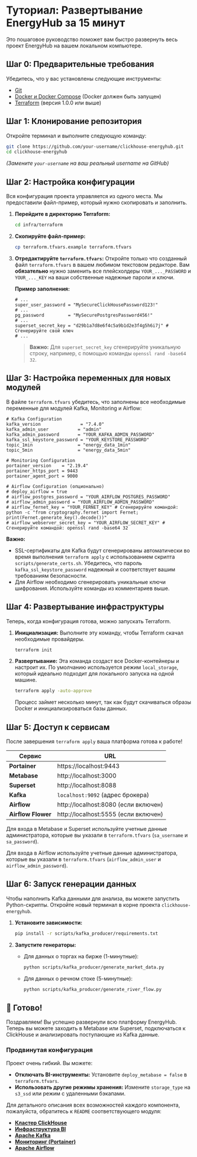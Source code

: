 # Туториал: Развертывание EnergyHub за 15 минут

Это пошаговое руководство поможет вам быстро развернуть весь проект EnergyHub на вашем локальном компьютере.

## Шаг 0: Предварительные требования

Убедитесь, что у вас установлены следующие инструменты:
- [Git](https://git-scm.com/)
- [Docker и Docker Compose](https://www.docker.com/products/docker-desktop/) (Docker должен быть запущен)
- [Terraform](https://www.terraform.io/downloads.html) (версия 1.0.0 или выше)

## Шаг 1: Клонирование репозитория

Откройте терминал и выполните следующую команду:
```bash
git clone https://github.com/your-username/clickhouse-energyhub.git
cd clickhouse-energyhub
```
*(Замените `your-username` на ваш реальный username на GitHub)*

## Шаг 2: Настройка конфигурации

Вся конфигурация проекта управляется из одного места. Мы предоставили файл-пример, который нужно скопировать и заполнить.

1.  **Перейдите в директорию Terraform:**
    ```bash
    cd infra/terraform
    ```

2.  **Скопируйте файл-пример:**
    ```bash
    cp terraform.tfvars.example terraform.tfvars
    ```

3.  **Отредактируйте `terraform.tfvars`:**
    Откройте только что созданный файл `terraform.tfvars` в вашем любимом текстовом редакторе. Вам **обязательно** нужно заменить все плейсхолдеры `YOUR_..._PASSWORD` и `YOUR_..._KEY` на ваши собственные надежные пароли и ключи.

    **Пример заполнения:**
    ```hcl
    # ...
    super_user_password = "MySecureClickHousePassword123!"
    # ...
    pg_password         = "MySecurePostgresPassword456!"
    # ...
    superset_secret_key = "d29b1a7d8e6f4c5a9b1d2e3f4g5h6i7j" # Сгенерируйте свой ключ
    # ...
    ```
    > **Важно:** Для `superset_secret_key` сгенерируйте уникальную строку, например, с помощью команды `openssl rand -base64 32`.

## Шаг 3: Настройка переменных для новых модулей

В файле `terraform.tfvars` убедитесь, что заполнены все необходимые переменные для модулей Kafka, Monitoring и Airflow:

```hcl
# Kafka Configuration
kafka_version               = "7.4.0"
kafka_admin_user           = "admin"
kafka_admin_password       = "YOUR_KAFKA_ADMIN_PASSWORD"
kafka_ssl_keystore_password = "YOUR_KEYSTORE_PASSWORD"
topic_1min                 = "energy_data_1min"
topic_5min                 = "energy_data_5min"

# Monitoring Configuration  
portainer_version    = "2.19.4"
portainer_https_port = 9443
portainer_agent_port = 9000

# Airflow Configuration (опционально)
# deploy_airflow = true
# airflow_postgres_password = "YOUR_AIRFLOW_POSTGRES_PASSWORD"
# airflow_admin_password = "YOUR_AIRFLOW_ADMIN_PASSWORD"
# airflow_fernet_key = "YOUR_FERNET_KEY" # Сгенерируйте командой: python -c "from cryptography.fernet import Fernet; print(Fernet.generate_key().decode())"
# airflow_webserver_secret_key = "YOUR_AIRFLOW_SECRET_KEY" # Сгенерируйте командой: openssl rand -base64 32
```

**Важно:** 
- SSL-сертификаты для Kafka будут сгенерированы автоматически во время выполнения `terraform apply` с использованием скрипта `scripts/generate_certs.sh`. Убедитесь, что пароль `kafka_ssl_keystore_password` надежный и соответствует вашим требованиям безопасности.
- Для Airflow необходимо сгенерировать уникальные ключи шифрования. Используйте команды из комментариев выше.

## Шаг 4: Развертывание инфраструктуры

Теперь, когда конфигурация готова, можно запускать Terraform.

1.  **Инициализация:**
    Выполните эту команду, чтобы Terraform скачал необходимые провайдеры.
    ```bash
    terraform init
    ```

2.  **Развертывание:**
    Эта команда создаст все Docker-контейнеры и настроит их. По умолчанию используется режим `local_storage`, который идеально подходит для локального запуска на одной машине.
    ```bash
    terraform apply -auto-approve
    ```
    Процесс займет несколько минут, так как будут скачиваться образы Docker и инициализироваться базы данных.

## Шаг 5: Доступ к сервисам

После завершения `terraform apply` ваша платформа готова к работе!

| Сервис | URL |
| --- | --- |
| **Portainer**| https://localhost:9443 |
| **Metabase** | http://localhost:3000 |
| **Superset** | http://localhost:8088 |
| **Kafka** | `localhost:9092` (адрес брокера) |
| **Airflow** | http://localhost:8080 (если включен) |
| **Airflow Flower** | http://localhost:5555 (если включен) |

Для входа в Metabase и Superset используйте учетные данные администратора, которые вы указали в `terraform.tfvars` (`sa_username` и `sa_password`).

Для входа в Airflow используйте учетные данные администратора, которые вы указали в `terraform.tfvars` (`airflow_admin_user` и `airflow_admin_password`).

## Шаг 6: Запуск генерации данных

Чтобы наполнить Kafka данными для анализа, вы можете запустить Python-скрипты. Откройте новый терминал в корне проекта `clickhouse-energyhub`.

1.  **Установите зависимости:**
    ```bash
    pip install -r scripts/kafka_producer/requirements.txt
    ```

2.  **Запустите генераторы:**
    *   Для данных о торгах на бирже (1-минутные):
        ```bash
        python scripts/kafka_producer/generate_market_data.py
        ```
    *   Для данных о речном стоке (5-минутные):
        ```bash
        python scripts/kafka_producer/generate_river_flow.py
        ```

## 🚀 Готово!

Поздравляем! Вы успешно развернули всю платформу EnergyHub. Теперь вы можете заходить в Metabase или Superset, подключаться к ClickHouse и анализировать поступающие из Kafka данные.

### Продвинутая конфигурация

Проект очень гибкий. Вы можете:
- **Отключать BI-инструменты:** Установите `deploy_metabase = false` в `terraform.tfvars`.
- **Использовать другие режимы хранения:** Измените `storage_type` на `s3_ssd` или режим с удаленными бэкапами.

Для детального описания всех возможностей каждого компонента, пожалуйста, обратитесь к `README` соответствующего модуля:
- [**Кластер ClickHouse**](./infra/terraform/modules/clickhouse-cluster/README.md)
- [**Инфраструктура BI**](./infra/terraform/modules/bi-infra/README.md)
- [**Apache Kafka**](./infra/terraform/modules/kafka/README.md)
- [**Мониторинг (Portainer)**](./infra/terraform/modules/monitoring/README.md)
- [**Apache Airflow**](./infra/terraform/modules/airflow/README.md)
